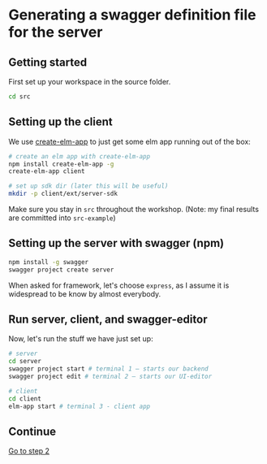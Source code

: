 # Generating a swagger definition file for the server

## Getting started

First set up your workspace in the source folder.

```bash
cd src
```

## Setting up the client

We use [create-elm-app](https://github.com/halfzebra/create-elm-app) to just get some elm app running out of the box:

```bash
# create an elm app with create-elm-app
npm install create-elm-app -g
create-elm-app client

# set up sdk dir (later this will be useful)
mkdir -p client/ext/server-sdk
```

Make sure you stay in `src` throughout the workshop. (Note: my final results are committed into `src-example`)

## Setting up the server with swagger (npm)

```bash
npm install -g swagger
swagger project create server
```

When asked for framework, let's choose `express`, as I assume it is widespread to be know by almost everybody.

## Run server, client, and swagger-editor

Now, let's run the stuff we have just set up:

```bash
# server
cd server
swagger project start # terminal 1 – starts our backend
swagger project edit # terminal 2 – starts our UI-editor

# client
cd client
elm-app start # terminal 3 - client app
```

## Continue

[Go to step 2](step-2.md)
